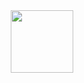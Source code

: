 <div id="header" align="center">
  <img src="https://media.giphy.com/media/wkW0maGDN1eSc/giphy.gif?cid=790b7611568ab12nwiyrf8enhbflgymwg8d756j5385yto72&ep=v1_gifs_search&rid=giphy.gif&ct=g" width="100"/>
</div>
